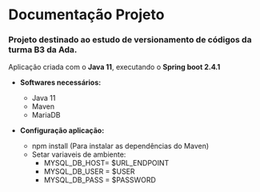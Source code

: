 # Documentação Projeto

### Projeto destinado ao estudo de versionamento de códigos da turma B3 da Ada.

Aplicação criada com o **Java 11**, executando o **Spring boot 2.4.1**

- **Softwares necessários:**
  - Java 11
  - Maven
  - MariaDB
  
- **Configuração aplicação:**
  - npm install (Para instalar as dependências do Maven)
  - Setar variaveis de ambiente:
    - MYSQL_DB_HOST= $URL_ENDPOINT
    - MYSQL_DB_USER = $USER
    - MYSQL_DB_PASS = $PASSWORD